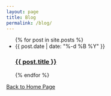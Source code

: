 ```yaml
---
layout: page
title: Blog
permalink: /blog/
---
```


<ul class="post-list">
  {% for post in site.posts %}
    <li>
      <span class="post-meta">{{ post.date | date: "%-d %B %Y" }}</span>
      <h3>
        <a class="post-link" href="{{ post.url }}">{{ post.title }}</a>
      </h3>
    </li>
  {% endfor %}
</ul>

<a href="/">Back to Home Page</a>
